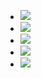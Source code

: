 <ul data-clearing>
  <li><a href="/img/blog/2010/11/17770447-IMG_0564.jpg"><img src="/img/blog/2010/11/17770447-IMG_0564.jpg" data-caption=""></a></li>
  <li><a href="/img/blog/2010/11/17770449-IMG_0567.jpg"><img src="/img/blog/2010/11/17770449-IMG_0567.jpg" data-caption=""></a></li>
  <li><a href="/img/blog/2010/11/17770444-IMG_0581.jpg"><img src="/img/blog/2010/11/17770444-IMG_0581.jpg" data-caption=""></a></li>
  <li><a href="/img/blog/2010/11/17770445-IMG_0584.jpg"><img src="/img/blog/2010/11/17770445-IMG_0584.jpg" data-caption=""></a></li>
  <li><a href="/img/blog/2010/11/17770448-IMG_0587.jpg"><img src="/img/blog/2010/11/17770448-IMG_0587.jpg" data-caption=""></a></li>
</ul>